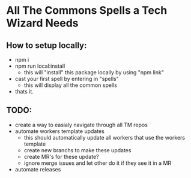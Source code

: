 # All The Commons Spells a Tech Wizard Needs

## How to setup locally:
- npm i
- npm run local:install
  - this will "install" this package locally by using "npm link"
- cast your first spell by entering in "spells"
  - this will display all the common spells
- thats it.


## TODO:
- create a way to easialy navigate through all TM repos
- automate workers template updates
  - this should automatically update all workers that use the workers template
  - create new branchs to make these updates
  - create MR's for these update?
  - ignore merge issues and let other do it if they see it in a MR
- automate releases
